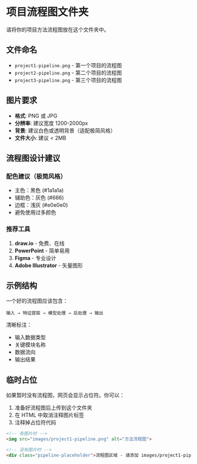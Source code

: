 # 项目流程图文件夹

请将你的项目方法流程图放在这个文件夹中。

## 文件命名

- `project1-pipeline.png` - 第一个项目的流程图
- `project2-pipeline.png` - 第二个项目的流程图  
- `project3-pipeline.png` - 第三个项目的流程图

## 图片要求

- **格式**: PNG 或 JPG
- **分辨率**: 建议宽度 1200-2000px
- **背景**: 建议白色或透明背景（适配极简风格）
- **文件大小**: 建议 < 2MB

## 流程图设计建议

### 配色建议（极简风格）
- 主色：黑色 (#1a1a1a)
- 辅助色：灰色 (#666)
- 边框：浅灰 (#e0e0e0)
- 避免使用过多颜色

### 推荐工具
1. **draw.io** - 免费、在线
2. **PowerPoint** - 简单易用
3. **Figma** - 专业设计
4. **Adobe Illustrator** - 矢量图形

## 示例结构

一个好的流程图应该包含：
```
输入 → 特征提取 → 模型处理 → 后处理 → 输出
```

清晰标注：
- 输入数据类型
- 关键模块名称
- 数据流向
- 输出结果

## 临时占位

如果暂时没有流程图，网页会显示占位符。你可以：
1. 准备好流程图后上传到这个文件夹
2. 在 HTML 中取消注释图片标签
3. 注释掉占位符代码

```html
<!-- 有图片时 -->
<img src="images/project1-pipeline.png" alt="方法流程图">

<!-- 没有图片时 -->
<div class="pipeline-placeholder">流程图区域 - 请添加 images/project1-pipeline.png</div>
```
